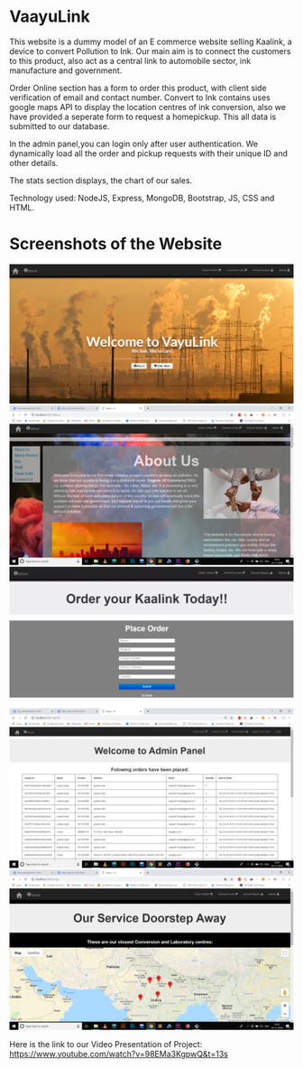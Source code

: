 # VaayuLink

This website is a dummy model of an E commerce website selling Kaalink, a device to convert Pollution to Ink. 
Our main aim is to connect the customers to this product, also act as a central link to automobile sector, ink manufacture and government.

Order Online section has a form to order this product, with client side verification of email and contact number.
Convert to Ink contains uses google maps API to display the location centres of ink conversion, also we have provided a seperate form to request a homepickup. This all data is submitted to our database. 

In the admin panel,you can login only after user authentication.  We dynamically load all the order and pickup requests with their unique ID and other details.

The stats section displays, the chart of our sales.

Technology used: NodeJS, Express, MongoDB, Bootstrap, JS, CSS and HTML.

# Screenshots of the Website


![Alt text](/screenshots/4.png?raw=true "Landing Page")
![Alt text](/screenshots/1.png?raw=true "About Page")
![Alt text](/screenshots/5.png?raw=true "Order Page")
![Alt text](/screenshots/3.png?raw=true "Admin Panel Page")
![Alt text](/screenshots/2.png?raw=true "Location Page")

Here is the link to our Video Presentation of Project: https://www.youtube.com/watch?v=98EMa3KgpwQ&t=13s
